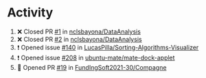 # Activity
<!--START_SECTION:activity-->
1. ❌ Closed PR [#1](https://github.com/nclsbayona/DataAnalysis/pull/1) in [nclsbayona/DataAnalysis](https://github.com/nclsbayona/DataAnalysis)
2. ❌ Closed PR [#2](https://github.com/nclsbayona/DataAnalysis/pull/2) in [nclsbayona/DataAnalysis](https://github.com/nclsbayona/DataAnalysis)
3. ❗️ Opened issue [#140](https://github.com/LucasPilla/Sorting-Algorithms-Visualizer/issues/140) in [LucasPilla/Sorting-Algorithms-Visualizer](https://github.com/LucasPilla/Sorting-Algorithms-Visualizer)
4. ❗️ Opened issue [#208](https://github.com/ubuntu-mate/mate-dock-applet/issues/208) in [ubuntu-mate/mate-dock-applet](https://github.com/ubuntu-mate/mate-dock-applet)
5. 💪 Opened PR [#19](https://github.com/FundIngSoft2021-30/Compagne/pull/19) in [FundIngSoft2021-30/Compagne](https://github.com/FundIngSoft2021-30/Compagne)
<!--END_SECTION:activity-->
